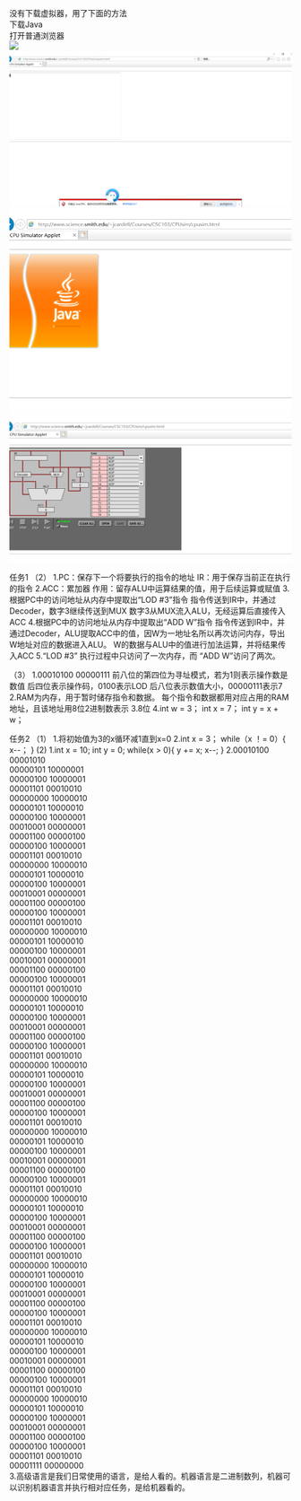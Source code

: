 没有下载虚拟器，用了下面的方法<br>
下载Java<br>
打开普通浏览器<br>
![](images/打开IE.png)
![](images/允许运行.png)
![](images/正在进入.png)
![](images/进入成功.png)

任务1
（2）
1.PC：保存下一个将要执行的指令的地址
  IR：用于保存当前正在执行的指令
2.ACC：累加器
作用：留存ALU中运算结果的值，用于后续运算或赋值
3.根据PC中的访问地址从内存中提取出“LOD #3”指令
指令传送到IR中，并通过Decoder，数字3继续传送到MUX
数字3从MUX流入ALU，无经运算后直接传入ACC
4.根据PC中的访问地址从内存中提取出“ADD W”指令
指令传送到IR中，并通过Decoder，ALU提取ACC中的值，因W为一地址名所以再次访问内存，导出W地址对应的数据进入ALU。
W的数据与ALU中的值进行加法运算，并将结果传入ACC
5.“LOD #3” 执行过程中只访问了一次内存，而 “ADD W”访问了两次。

（3）
1.00010100 00000111
前八位的第四位为寻址模式，若为1则表示操作数是数值
后四位表示操作码，0100表示LOD
后八位表示数值大小，00000111表示7
2.RAM为内存，用于暂时储存指令和数据。
每个指令和数据都用对应占用的RAM地址，且该地址用8位2进制数表示
3.8位
4.int w = 3；  int x = 7； int y = x + w；

任务2
（1）
1.将初始值为3的x循环减1直到x=0
2.int x = 3；
while（x ！= 0）{
x--；
}
(2)
1.int x = 10; int y = 0;
while(x > 0){
	y += x;
	x--;
}
2.00010100 00001010<br>
  00000101 10000001<br>
  00000100 10000001<br>
  00001101 00010010<br>
  00000000 10000010<br>
  00000101 10000010<br>
  00000100 10000001<br>
  00010001 00000001<br>
  00001100 00000100<br>
  00000100 10000001<br>
  00001101 00010010<br>
  00000000 10000010<br>
  00000101 10000010<br>
  00000100 10000001<br>
  00010001 00000001<br>
  00001100 00000100<br>
  00000100 10000001<br>
  00001101 00010010<br>
  00000000 10000010<br>
  00000101 10000010<br>
  00000100 10000001<br>
  00010001 00000001<br>
  00001100 00000100<br>
  00000100 10000001<br>
  00001101 00010010<br>
  00000000 10000010<br>
  00000101 10000010<br>
  00000100 10000001<br>
  00010001 00000001<br>
  00001100 00000100<br>
  00000100 10000001<br>
  00001101 00010010<br>
  00000000 10000010<br>
  00000101 10000010<br>
  00000100 10000001<br>
  00010001 00000001<br>
  00001100 00000100<br>
  00000100 10000001<br>
  00001101 00010010<br>
  00000000 10000010<br>
  00000101 10000010<br>
  00000100 10000001<br>
  00010001 00000001<br>
  00001100 00000100<br>
  00000100 10000001<br>
  00001101 00010010<br>
  00000000 10000010<br>
  00000101 10000010<br>
  00000100 10000001<br>
  00010001 00000001<br>
  00001100 00000100<br>
  00000100 10000001<br>
  00001101 00010010<br>
  00000000 10000010<br>
  00000101 10000010<br>
  00000100 10000001<br>
  00010001 00000001<br>
  00001100 00000100<br>
  00000100 10000001<br>
  00001101 00010010<br>
  00000000 10000010<br>
  00000101 10000010<br>
  00000100 10000001<br>
  00010001 00000001<br>
  00001100 00000100<br>
  00000100 10000001<br>
  00001101 00010010<br>
  00000000 10000010<br>
  00000101 10000010<br>
  00000100 10000001<br>
  00010001 00000001<br>
  00001100 00000100<br>
  00000100 10000001<br>
  00001101 00010010<br>
  00001111 00000000<br>
3.高级语言是我们日常使用的语言，是给人看的。机器语言是二进制数列，机器可以识别机器语言并执行相对应任务，是给机器看的。